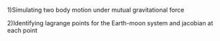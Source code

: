 1)Simulating two body motion under mutual gravitational force 

2)Identifying lagrange points for the Earth-moon system and jacobian at each point
